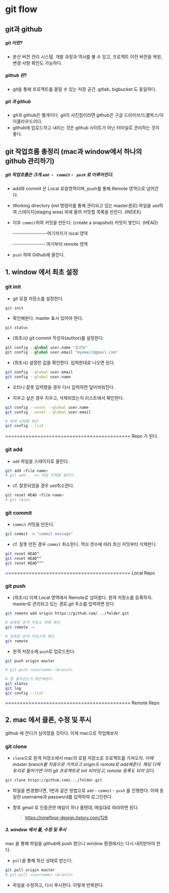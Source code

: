 # git flow

## git과 github 

##### git 이란?

- 분산 버전 관리 시스템. 개발 과정과 역사를 볼 수 있고, 프로젝트 이전 버전을 복원, 변경 사항 확인도 가능하다.



##### github 란?

- git을 통해 프로젝트를 올릴 수 있는 저장 공간. gitlab, bigbucket 도 동일하다.

  

##### git 과 github

- git과 github은 별개이다. git이 사진첩이라면 github은 구글 드라이브/드롭박스/아이클라우드이다.
- github에 업로드하고 내리는 것은 github 사이트가 아닌 터미널로 관리하는 것이 좋다.

  

## git 작업흐름 총정리 (mac과 window에서 하나의 github 관리하기) 

##### git 작업흐름은 크게 `add `- ` commit` - ` push` 로 이루어진다.

- add와 commit 은 Local 로컬영역이며, push를 통해 Remote 영역으로 넘어간다.

- Working directory (init 명령어를 통해 관리되고 있는 master경로) 파일을 `add`하여  스테이지(staging area) 위에 올려 커밋할 목록을 만든다. (INDEX)

- 이후 `commit`하여 커밋을 만든다. (create a snapshot) 커밋이 쌓인다. (HEAD)

  -----------------여기까지가 local 영역

  ---------------- 여기부터 remote 영역

- `push` 하여 Github에 올린다.



## 1. window 에서 최초 설정

### git init

- git 로컬 저장소를 설정한다.

```bash
git init
```

- 확인해본다. master 표시 있어야 한다.

```bash
git status
```

- (최초시) git commit 작성자(author)를 설정한다.

```python
git config --global user.name "김코딩"
git config --global user.email "myemail@gmail.com"
```

- (최초시) 설정한 값을 확인한다. 입력한대로 나오면 된다.

```bash
git config --global user.email
git config --global user.name
```

- 오타나 잘못 입력했을 경우 다시 입력하면 덮어씌워진다.

- 지우고 싶은 경우 지우고, 삭제되었는지 리스트에서 확인한다.

```bash
git config --unset --global user.name
git config --unset --global user.email

# 현재 상태를 확인
git config --list
```

=========================================== Repo 가 된다.

### git add

- `add` 파일을 스테이지로 올린다.

```bash
git add <file name>
# git add .  => 파일 전체를 올린다.
```

- cf. 잘못되었을 경우 `add`취소한다.

```bash
git reset HEAD <file name>
# git reset
```



### git commit

- `commit` 커밋을 만든다.

```bash
git commit -m "commit message"
```

- cf. 잘못 만든 경우 `commit` 취소한다. 꺽쇠 갯수에 따라 최신 커밋부터 삭제한다.

```bash
git reset HEAD^
git reset HEAD^^
git reset HEAD^^^
```

=========================================== Local Repo

### git push

- (최초시) 이제 Local 영역에서 Remote로 넘어왔다. 원격 저장소를 등록하자. master로 관리되고 있는 경로.git 주소를 입력하면 된다.

```bash
git remote add origin https://github.com/.../folder.git

# 등록된 원격 저장소 목록 확인
git remote -v

# 등록된 원격 저장소명 확인
git remote
```

- 원격 저장소에 `push`로 업로드한다.

```bash
git push origin master

# git push <username> <branch>

# 잘 올라갔는지 확인해본다
git status
git log
git config --list
```





=========================================== Remote Repo





## 2. mac 에서 클론, 수정 및 푸시

github 에 잔디가 심어졌을 것이다. 이제 mac으로 작업해보자

### git clone

- `clone`으로 원격 저장소에서 mac의 로컬 저장소로 프로젝트를 가져오자. *이때 master branch를 자동으로 가져오고 origin도 remote로 add해준다. 해당 디렉토리로 들어가면 이미 git 프로젝트로 init 되어있고, remote 등록도 되어 있다.* 

```bash
git clone https://github.com/.../folder.git
```



- 파일을 변경했다면, 1번과 같은 방법으로 `add` - `commit` - `push` 를 진행한다. 이때 동일한 username과 password를 입력하여 로그인한다. 

- 향후 gmail 로 인증관련 메일이 하나 올텐데, 메일대로 따라하면 된다.

  > https://ninefloor-design.tistory.com/126



##### 3. window 에서 풀, 수정 및 푸시

mac 을 통해 파일을 github에 push 했으니 window 환경에서는 다시 내려받아야 한다.

- `pull`을 통해 최신 상태로 받는다.

```bash
git pull origin master
# git pull <username> <branch>
```

- 파일을 수정하고, 다시 푸시한다. 이렇게 반복한다.

